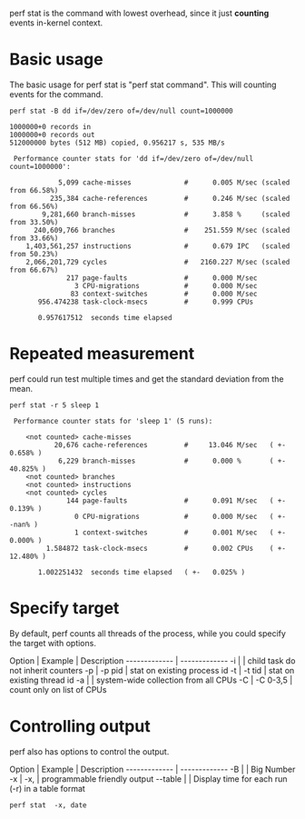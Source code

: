 perf stat is the command with lowest overhead, since it just **counting** events in-kernel context.

# Basic usage

The basic usage for perf stat is "perf stat command". This will counting events for the command.

```
perf stat -B dd if=/dev/zero of=/dev/null count=1000000

1000000+0 records in
1000000+0 records out
512000000 bytes (512 MB) copied, 0.956217 s, 535 MB/s

 Performance counter stats for 'dd if=/dev/zero of=/dev/null count=1000000':

            5,099 cache-misses             #      0.005 M/sec (scaled from 66.58%)
          235,384 cache-references         #      0.246 M/sec (scaled from 66.56%)
        9,281,660 branch-misses            #      3.858 %     (scaled from 33.50%)
      240,609,766 branches                 #    251.559 M/sec (scaled from 33.66%)
    1,403,561,257 instructions             #      0.679 IPC   (scaled from 50.23%)
    2,066,201,729 cycles                   #   2160.227 M/sec (scaled from 66.67%)
              217 page-faults              #      0.000 M/sec
                3 CPU-migrations           #      0.000 M/sec
               83 context-switches         #      0.000 M/sec
       956.474238 task-clock-msecs         #      0.999 CPUs

       0.957617512  seconds time elapsed
```

# Repeated measurement

perf could run test multiple times and get the standard deviation from the mean.

```
perf stat -r 5 sleep 1

 Performance counter stats for 'sleep 1' (5 runs):

    <not counted> cache-misses
           20,676 cache-references         #     13.046 M/sec   ( +-   0.658% )
            6,229 branch-misses            #      0.000 %       ( +-  40.825% )
    <not counted> branches
    <not counted> instructions
    <not counted> cycles
              144 page-faults              #      0.091 M/sec   ( +-   0.139% )
                0 CPU-migrations           #      0.000 M/sec   ( +-    -nan% )
                1 context-switches         #      0.001 M/sec   ( +-   0.000% )
         1.584872 task-clock-msecs         #      0.002 CPUs    ( +-  12.480% )

       1.002251432  seconds time elapsed   ( +-   0.025% )
```

# Specify target

By default, perf counts all threads of the process, while you could specify the target with options.

  Option  | Example | Description
  ------------- | -------------
  -i | | child task do not inherit counters
  -p | -p pid | stat on existing process id
  -t | -t tid | stat on existing thread id
  -a | | system-wide collection from all CPUs
  -C | -C 0-3,5 | count only on list of CPUs

# Controlling output

perf also has options to control the output.

Option  | Example | Description
------------- | -------------
-B | | Big Number
-x | -x, | programmable friendly output
--table | | Display time for each run (-r) in a table format

```
perf stat  -x, date
```

